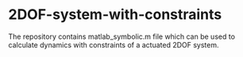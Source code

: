 # 2DOF-system-with-constraints
The repository contains matlab_symbolic.m file which can be used to calculate dynamics with constraints of a actuated 2DOF system.
